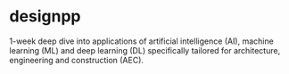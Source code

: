 # designpp
1-week deep dive into applications of artificial intelligence (AI), machine learning (ML) and deep learning (DL) specifically tailored for architecture, engineering and construction (AEC).
